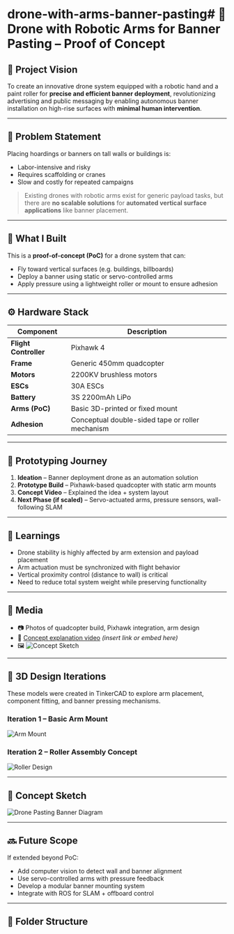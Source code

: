 # drone-with-arms-banner-pasting# 🚁 Drone with Robotic Arms for Banner Pasting – Proof of Concept

## 🎯 Project Vision

To create an innovative drone system equipped with a robotic hand and a paint roller for **precise and efficient banner deployment**, revolutionizing advertising and public messaging by enabling autonomous banner installation on high-rise surfaces with **minimal human intervention**.

---

## 🧩 Problem Statement

Placing hoardings or banners on tall walls or buildings is:
- Labor-intensive and risky
- Requires scaffolding or cranes
- Slow and costly for repeated campaigns

> Existing drones with robotic arms exist for generic payload tasks, but there are **no scalable solutions** for **automated vertical surface applications** like banner placement.

---

## 🚀 What I Built

This is a **proof-of-concept (PoC)** for a drone system that can:
- Fly toward vertical surfaces (e.g. buildings, billboards)
- Deploy a banner using static or servo-controlled arms
- Apply pressure using a lightweight roller or mount to ensure adhesion

---

## ⚙️ Hardware Stack

| Component | Description |
|----------|-------------|
| **Flight Controller** | Pixhawk 4 |
| **Frame** | Generic 450mm quadcopter |
| **Motors** | 2200KV brushless motors |
| **ESCs** | 30A ESCs |
| **Battery** | 3S 2200mAh LiPo |
| **Arms (PoC)** | Basic 3D-printed or fixed mount |
| **Adhesion** | Conceptual double-sided tape or roller mechanism |

---

## 🧪 Prototyping Journey

1. **Ideation** – Banner deployment drone as an automation solution  
2. **Prototype Build** – Pixhawk-based quadcopter with static arm mounts  
3. **Concept Video** – Explained the idea + system layout  
4. **Next Phase (if scaled)** – Servo-actuated arms, pressure sensors, wall-following SLAM

---

## 🧠 Learnings

- Drone stability is highly affected by arm extension and payload placement
- Arm actuation must be synchronized with flight behavior
- Vertical proximity control (distance to wall) is critical
- Need to reduce total system weight while preserving functionality

---

## 📸 Media

- 📷 Photos of quadcopter build, Pixhawk integration, arm design
- 🎥 [Concept explanation video](#) *(insert link or embed here)*
- 🖼️ ![Concept Sketch](path/to/sketch.png)

---

## 🧱 3D Design Iterations

These models were created in TinkerCAD to explore arm placement, component fitting, and banner pressing mechanisms.

### Iteration 1 – Basic Arm Mount
![Arm Mount](designs/iteration1_mount.png)

### Iteration 2 – Roller Assembly Concept
![Roller Design](designs/iteration2_roller.png)

---

## 📐 Concept Sketch

![Drone Pasting Banner Diagram](path/to/diagram.png)

---

## 🔜 Future Scope

If extended beyond PoC:
- Add computer vision to detect wall and banner alignment
- Use servo-controlled arms with pressure feedback
- Develop a modular banner mounting system
- Integrate with ROS for SLAM + offboard control

---

## 📂 Folder Structure


